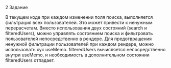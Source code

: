 2 Задание

В текущем коде при каждом изменении поля поиска, выполняется фильтрация всех пользователей. Это может привести к ненужным перерасчетам.
Вместо использования двух состояний (search и filteredUsers), можно управлять состоянием поиска и фильтровать пользователей непосредственно в рендере.
Для предотвращения ненужной фильтрации пользователей при каждом рендере, можно использовать хук useMemo.
filteredUsers вычисляется непосредственно внутри useMemo, и необходимость в дополнительном состоянии filteredUsers отпадает.